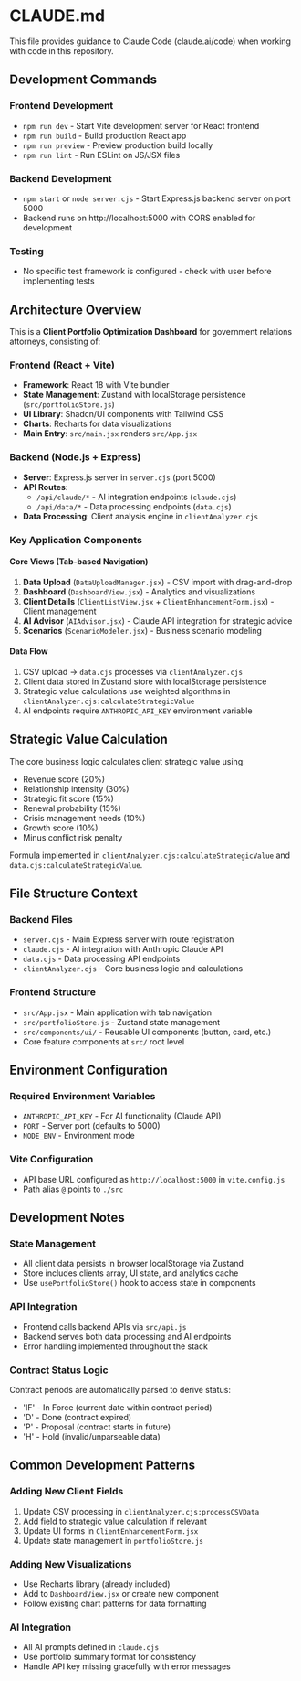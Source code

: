# CLAUDE.md

This file provides guidance to Claude Code (claude.ai/code) when working with code in this repository.

## Development Commands

### Frontend Development
- `npm run dev` - Start Vite development server for React frontend
- `npm run build` - Build production React app
- `npm run preview` - Preview production build locally
- `npm run lint` - Run ESLint on JS/JSX files

### Backend Development
- `npm start` or `node server.cjs` - Start Express.js backend server on port 5000
- Backend runs on http://localhost:5000 with CORS enabled for development

### Testing
- No specific test framework is configured - check with user before implementing tests

## Architecture Overview

This is a **Client Portfolio Optimization Dashboard** for government relations attorneys, consisting of:

### Frontend (React + Vite)
- **Framework**: React 18 with Vite bundler
- **State Management**: Zustand with localStorage persistence (`src/portfolioStore.js`)
- **UI Library**: Shadcn/UI components with Tailwind CSS
- **Charts**: Recharts for data visualizations
- **Main Entry**: `src/main.jsx` renders `src/App.jsx`

### Backend (Node.js + Express)
- **Server**: Express.js server in `server.cjs` (port 5000)
- **API Routes**: 
  - `/api/claude/*` - AI integration endpoints (`claude.cjs`)
  - `/api/data/*` - Data processing endpoints (`data.cjs`)
- **Data Processing**: Client analysis engine in `clientAnalyzer.cjs`

### Key Application Components

#### Core Views (Tab-based Navigation)
1. **Data Upload** (`DataUploadManager.jsx`) - CSV import with drag-and-drop
2. **Dashboard** (`DashboardView.jsx`) - Analytics and visualizations
3. **Client Details** (`ClientListView.jsx` + `ClientEnhancementForm.jsx`) - Client management
4. **AI Advisor** (`AIAdvisor.jsx`) - Claude API integration for strategic advice
5. **Scenarios** (`ScenarioModeler.jsx`) - Business scenario modeling

#### Data Flow
1. CSV upload → `data.cjs` processes via `clientAnalyzer.cjs`
2. Client data stored in Zustand store with localStorage persistence
3. Strategic value calculations use weighted algorithms in `clientAnalyzer.cjs:calculateStrategicValue`
4. AI endpoints require `ANTHROPIC_API_KEY` environment variable

## Strategic Value Calculation

The core business logic calculates client strategic value using:
- Revenue score (20%)
- Relationship intensity (30%) 
- Strategic fit score (15%)
- Renewal probability (15%)
- Crisis management needs (10%)
- Growth score (10%)
- Minus conflict risk penalty

Formula implemented in `clientAnalyzer.cjs:calculateStrategicValue` and `data.cjs:calculateStrategicValue`.

## File Structure Context

### Backend Files
- `server.cjs` - Main Express server with route registration
- `claude.cjs` - AI integration with Anthropic Claude API
- `data.cjs` - Data processing API endpoints
- `clientAnalyzer.cjs` - Core business logic and calculations

### Frontend Structure
- `src/App.jsx` - Main application with tab navigation
- `src/portfolioStore.js` - Zustand state management
- `src/components/ui/` - Reusable UI components (button, card, etc.)
- Core feature components at `src/` root level

## Environment Configuration

### Required Environment Variables
- `ANTHROPIC_API_KEY` - For AI functionality (Claude API)
- `PORT` - Server port (defaults to 5000)
- `NODE_ENV` - Environment mode

### Vite Configuration
- API base URL configured as `http://localhost:5000` in `vite.config.js`
- Path alias `@` points to `./src`

## Development Notes

### State Management
- All client data persists in browser localStorage via Zustand
- Store includes clients array, UI state, and analytics cache
- Use `usePortfolioStore()` hook to access state in components

### API Integration
- Frontend calls backend APIs via `src/api.js`
- Backend serves both data processing and AI endpoints
- Error handling implemented throughout the stack

### Contract Status Logic
Contract periods are automatically parsed to derive status:
- 'IF' - In Force (current date within contract period)
- 'D' - Done (contract expired) 
- 'P' - Proposal (contract starts in future)
- 'H' - Hold (invalid/unparseable data)

## Common Development Patterns

### Adding New Client Fields
1. Update CSV processing in `clientAnalyzer.cjs:processCSVData`
2. Add field to strategic value calculation if relevant
3. Update UI forms in `ClientEnhancementForm.jsx`
4. Update state management in `portfolioStore.js`

### Adding New Visualizations
- Use Recharts library (already included)
- Add to `DashboardView.jsx` or create new component
- Follow existing chart patterns for data formatting

### AI Integration
- All AI prompts defined in `claude.cjs`
- Use portfolio summary format for consistency
- Handle API key missing gracefully with error messages